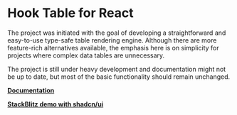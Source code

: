 # Hook Table for React

The project was initiated with the goal of developing a straightforward and easy-to-use type-safe table rendering engine. Although there are more feature-rich alternatives available, the emphasis here is on simplicity for projects where complex data tables are unnecessary.

The project is still under heavy development and documentation might not be up to date, but most of the basic functionality should remain unchanged.

**[Documentation](https://github.com/ihv-hook-table/react-hook-table/wiki/Quickstart)**

**[StackBlitz demo with shadcn/ui](https://stackblitz.com/edit/react-hook-table-with-shadcn-ui?file=src%2Fpages%2Fexample%2Fexample.tsx)**
